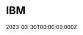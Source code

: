 ---
title: IBM
website: https://www.ibm.com/
date: 2023-03-30T00:00:00.000Z
description: 
ssg:
  - Nextjs
css:
  
cms:
  
category:
  
draft: false
---